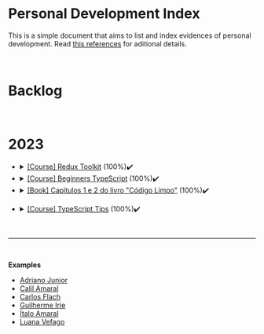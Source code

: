# Personal Development Index

This is a simple document that aims to list and index evidences of personal development. Read [this references](./docs/references.md) for aditional details.

</br>

<h1>Backlog</h1>

</br>

<h1>2023</h1>
<ul>
  <li>
    <details> 
    <summary>
      <a href="https://egghead.io/courses/modern-redux-with-redux-toolkit-rtk-and-typescript-64f243c8"> [Course] Redux Toolkit</a> (100%)✔️
    </summary>
    <ul>
        <li>
          Started: 2023-03-15
        </li>
        <li>
          Finished: 2023-03-17
        </li>
      </ul>
    </details>
  </li>
      <li>
    <details> 
    <summary>
      <a href="https://www.totaltypescript.com/tutorials/beginners-typescript">[Course] Beginners TypeScript</a> (100%)✔️
    </summary>
    <ul>
        <li>
          Started: 2023-04-10
        </li>
        <li>
          Finished:2023-05-01
        </li>
      </ul>
    </details>
  </li>
    <li>
    <details> 
    <summary>
      <a href="https://github.com/free-educa/books/blob/main/books/Codigo%20Limpo%20-%20Completo%20PT.pdf">[Book] Capítulos 1 e 2 do livro "Código Limpo"</a> (100%)✔️
    </summary>
    <ul>
        <li>
          Started: 2023-05-03
        </li>
        <li>
          Finished:2023-05-05 
        </li>
      </ul>
    </details>
  </li>
  </ul>
  <ul>
    <li>
    <details> 
    <summary>
      <a href="https://www.totaltypescript.com/tips">[Course] TypeScript Tips</a> (100%)✔️
    </summary>
    <ul>
        <li>
          Started:2023-06-01 
        </li>
        <li>
          Finished:2023-06-14
        </li>
      </ul>
    </details>
  </li>
</ul>
</br>

<hr/>

</br>

<strong>Examples</strong>

- [Adriano Junior](https://github.com/adrianodev97/personal-development-index)
- [Calil Amaral](https://github.com/amaralc/courses-and-bootcamps)
- [Carlos Flach](https://github.com/carlosaflach/personal-development-index)
- [Guilherme Irie](https://github.com/GuilhermeIrie/personal-development-evolution)
- [Ítalo Amaral](https://github.com/ItaloRAmaral/personal-development-index)
- [Luana Vefago](https://github.com/luanavfg/personal-development-index)
